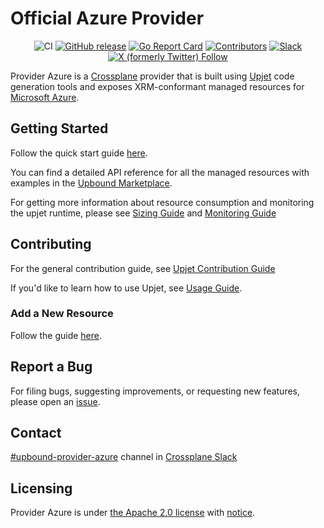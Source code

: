 <!--
SPDX-FileCopyrightText: 2023 The Crossplane Authors <https://crossplane.io>

SPDX-License-Identifier: CC-BY-4.0
-->

# Official Azure Provider

<div align="center">

![CI](https://github.com/crossplane-contrib/provider-upjet-azure/workflows/CI/badge.svg)
[![GitHub release](https://img.shields.io/github/release/crossplane-contrib/provider-upjet-azure/all.svg)](https://github.com/crossplane-contrib/provider-upjet-azure/releases)
[![Go Report Card](https://goreportcard.com/badge/github.com/crossplane-contrib/provider-upjet-azure)](https://goreportcard.com/report/github.com/crossplane-contrib/provider-upjet-azure)
[![Contributors](https://img.shields.io/github/contributors/crossplane-contrib/provider-upjet-azure)](https://github.com/crossplane-contrib/provider-upjet-azure/graphs/contributors)
[![Slack](https://img.shields.io/badge/Slack-4A154B?logo=slack)](https://crossplane.slack.com/archives/C05E4LDNNG5)
[![X (formerly Twitter) Follow](https://img.shields.io/twitter/follow/crossplane_io)](https://twitter.com/crossplane_io)

</div>

Provider Azure is a [Crossplane](https://crossplane.io/) provider that is
built using [Upjet](https://github.com/crossplane/upjet) code
generation tools and exposes XRM-conformant managed resources for
[Microsoft Azure](https://azure.microsoft.com/).

## Getting Started

Follow the quick start guide [here](https://marketplace.upbound.io/providers/upbound/provider-family-azure/latest/docs/quickstart).

You can find a detailed API reference for all the managed resources with examples in the [Upbound Marketplace](https://marketplace.upbound.io/providers/upbound/provider-family-azure/latest/managed-resources).

For getting more information about resource consumption and monitoring
the upjet runtime, please see [Sizing Guide](https://github.com/crossplane/upjet/blob/v0.10.0/docs/sizing-guide.md)
and [Monitoring Guide](https://github.com/crossplane/upjet/blob/main/docs/monitoring.md)

## Contributing

For the general contribution guide, see [Upjet Contribution Guide](https://github.com/crossplane/upjet/blob/main/CONTRIBUTING.md)

If you'd like to learn how to use Upjet, see [Usage Guide](https://github.com/crossplane/upjet/tree/main/docs).

### Add a New Resource

Follow the guide [here](https://github.com/crossplane/upjet/blob/v0.10.0/docs/add-new-resource-short.md).

## Report a Bug

For filing bugs, suggesting improvements, or requesting new features, please
open an [issue](https://github.com/crossplane-contrib/provider-upjet-azure/issues).

## Contact

[#upbound-provider-azure](https://crossplane.slack.com/archives/C05E4LDNNG5) channel in
[Crossplane Slack](https://slack.crossplane.io)

## Licensing

Provider Azure is under [the Apache 2.0 license](LICENSE) with [notice](NOTICE).
